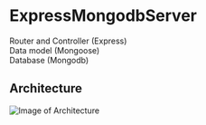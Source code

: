 # ExpressMongodbServer

Router and Controller (Express)<br>
Data model (Mongoose)<br> 
Database (Mongodb)<br>

## Architecture
![Image of Architecture](http://jorgeramon.me/wp-content/uploads/2014/11/server-endpoint-blocks-1.png)
